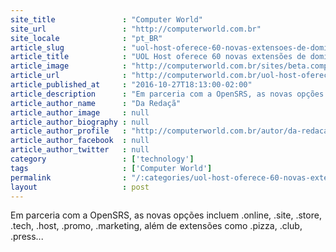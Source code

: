 ```yaml
---
site_title               : "Computer World"
site_url                 : "http://computerworld.com.br"
site_locale              : "pt_BR"
article_slug             : "uol-host-oferece-60-novas-extensoes-de-dominios-e-certificado-ssl-aos-clientes"
article_title            : "UOL Host oferece 60 novas extensões de domínios e certificado SSL aos clientes"
article_image            : "http://computerworld.com.br/sites/beta.computerworld.com.br/files/news_articles/loja_virtual.jpg"
article_url              : "http://computerworld.com.br/uol-host-oferece-60-novas-extensoes-de-dominios-e-certificado-ssl-aos-clientes"
article_published_at     : "2016-10-27T18:13:00-02:00"
article_description      : "Em parceria com a OpenSRS, as novas opções incluem .online, .site, .store, .tech, .host, .promo, .marketing, além de extensões como .pizza, .club, .press..."
article_author_name      : "Da Redaçã"
article_author_image     : null
article_author_biography : null
article_author_profile   : "http://computerworld.com.br/autor/da-redacao"
article_author_facebook  : null
article_author_twitter   : null
category                 : ['technology']
tags                     : ['Computer World']
permalink                : "/:categories/uol-host-oferece-60-novas-extensoes-de-dominios-e-certificado-ssl-aos-clientes/"
layout                   : post
---
```


Em parceria com a OpenSRS, as novas opções incluem .online, .site, .store, .tech, .host, .promo, .marketing, além de extensões como .pizza, .club, .press...
